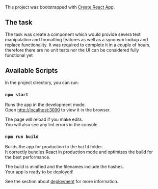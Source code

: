 This project was bootstrapped with [Create React App](https://github.com/facebook/create-react-app).

## The task
The task was create a component which would provide severa text manipulation and formatting features as well as a synonym lookup and replace functionality. It was required to complete it in a couple of hours, therefore there are no unit tests nor the UI can be considered fully functional yet

## Available Scripts

In the project directory, you can run:

### `npm start`

Runs the app in the development mode.<br />
Open [http://localhost:3000](http://localhost:3000) to view it in the browser.

The page will reload if you make edits.<br />
You will also see any lint errors in the console.

### `npm run build`

Builds the app for production to the `build` folder.<br />
It correctly bundles React in production mode and optimizes the build for the best performance.

The build is minified and the filenames include the hashes.<br />
Your app is ready to be deployed!

See the section about [deployment](https://facebook.github.io/create-react-app/docs/deployment) for more information.
